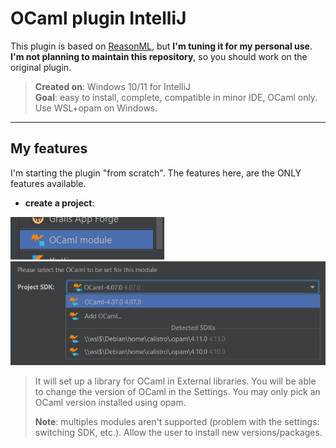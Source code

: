 # OCaml plugin IntelliJ

This plugin is based on [ReasonML](https://github.com/giraud/reasonml-idea-plugin), but **I'm tuning it for my personal use**. **I'm not planning to maintain this repository**, so you should work on the original plugin.

> **Created on**: Windows 10/11 for IntelliJ<br>
> **Goal**: easy to install, complete, compatible in minor IDE, OCaml only. Use WSL+opam on Windows.

<hr>

## My features

I'm starting the plugin "from scratch". The features here, are the ONLY features available.

* **create a project**: 

![img.png](_screens/module1.png)
![img.png](_screens/module2.png)

> It will set up a library for OCaml in External libraries. You will be able to change the version of OCaml in the Settings. You may only pick an OCaml version installed using opam.
> 
> **Note**: multiples modules aren't supported (problem with the settings: switching SDK, etc.). Allow the user to install new versions/packages.